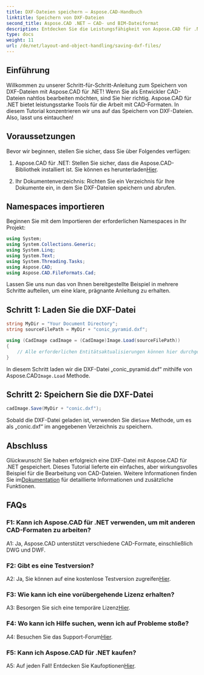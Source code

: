 ```yaml
---
title: DXF-Dateien speichern – Aspose.CAD-Handbuch
linktitle: Speichern von DXF-Dateien
second_title: Aspose.CAD .NET – CAD- und BIM-Dateiformat
description: Entdecken Sie die Leistungsfähigkeit von Aspose.CAD für .NET. Erfahren Sie mit unserer Schritt-für-Schritt-Anleitung, wie Sie DXF-Dateien mühelos speichern.
type: docs
weight: 11
url: /de/net/layout-and-object-handling/saving-dxf-files/
---
```

## Einführung

Willkommen zu unserer Schritt-für-Schritt-Anleitung zum Speichern von DXF-Dateien mit Aspose.CAD für .NET! Wenn Sie als Entwickler CAD-Dateien nahtlos bearbeiten möchten, sind Sie hier richtig. Aspose.CAD für .NET bietet leistungsstarke Tools für die Arbeit mit CAD-Formaten. In diesem Tutorial konzentrieren wir uns auf das Speichern von DXF-Dateien. Also, lasst uns eintauchen!

## Voraussetzungen

Bevor wir beginnen, stellen Sie sicher, dass Sie über Folgendes verfügen:

1.  Aspose.CAD für .NET: Stellen Sie sicher, dass die Aspose.CAD-Bibliothek installiert ist. Sie können es herunterladen[Hier](https://releases.aspose.com/cad/net/).

2. Ihr Dokumentenverzeichnis: Richten Sie ein Verzeichnis für Ihre Dokumente ein, in dem Sie DXF-Dateien speichern und abrufen.

## Namespaces importieren

Beginnen Sie mit dem Importieren der erforderlichen Namespaces in Ihr Projekt:

```csharp
using System;
using System.Collections.Generic;
using System.Linq;
using System.Text;
using System.Threading.Tasks;
using Aspose.CAD;
using Aspose.CAD.FileFormats.Cad;
```

Lassen Sie uns nun das von Ihnen bereitgestellte Beispiel in mehrere Schritte aufteilen, um eine klare, prägnante Anleitung zu erhalten.

## Schritt 1: Laden Sie die DXF-Datei

```csharp
string MyDir = "Your Document Directory";
string sourceFilePath = MyDir + "conic_pyramid.dxf";

using (CadImage cadImage = (CadImage)Image.Load(sourceFilePath))
{
    // Alle erforderlichen Entitätsaktualisierungen können hier durchgeführt werden.
}
```

In diesem Schritt laden wir die DXF-Datei „conic_pyramid.dxf“ mithilfe von Aspose.CAD`Image.Load` Methode.

## Schritt 2: Speichern Sie die DXF-Datei

```csharp
cadImage.Save(MyDir + "conic.dxf");
```

 Sobald die DXF-Datei geladen ist, verwenden Sie die`Save` Methode, um es als „conic.dxf“ im angegebenen Verzeichnis zu speichern.

## Abschluss

 Glückwunsch! Sie haben erfolgreich eine DXF-Datei mit Aspose.CAD für .NET gespeichert. Dieses Tutorial lieferte ein einfaches, aber wirkungsvolles Beispiel für die Bearbeitung von CAD-Dateien. Weitere Informationen finden Sie im[Dokumentation](https://reference.aspose.com/cad/net/) für detaillierte Informationen und zusätzliche Funktionen.

## FAQs

### F1: Kann ich Aspose.CAD für .NET verwenden, um mit anderen CAD-Formaten zu arbeiten?

A1: Ja, Aspose.CAD unterstützt verschiedene CAD-Formate, einschließlich DWG und DWF.

### F2: Gibt es eine Testversion?

 A2: Ja, Sie können auf eine kostenlose Testversion zugreifen[Hier](https://releases.aspose.com/).

### F3: Wie kann ich eine vorübergehende Lizenz erhalten?

 A3: Besorgen Sie sich eine temporäre Lizenz[Hier](https://purchase.aspose.com/temporary-license/).

### F4: Wo kann ich Hilfe suchen, wenn ich auf Probleme stoße?

 A4: Besuchen Sie das Support-Forum[Hier](https://forum.aspose.com/c/cad/19).

### F5: Kann ich Aspose.CAD für .NET kaufen?

 A5: Auf jeden Fall! Entdecken Sie Kaufoptionen[Hier](https://purchase.aspose.com/buy).